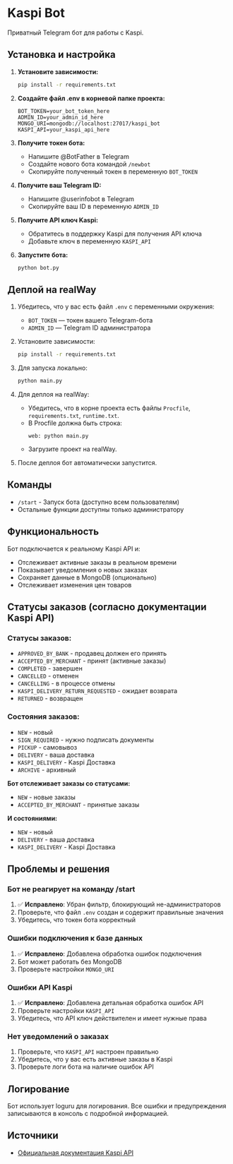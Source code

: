 # Kaspi Bot

Приватный Telegram бот для работы с Kaspi.

## Установка и настройка

1. **Установите зависимости:**
   ```bash
   pip install -r requirements.txt
   ```

2. **Создайте файл .env в корневой папке проекта:**
   ```
   BOT_TOKEN=your_bot_token_here
   ADMIN_ID=your_admin_id_here
   MONGO_URI=mongodb://localhost:27017/kaspi_bot
   KASPI_API=your_kaspi_api_here
   ```

3. **Получите токен бота:**
   - Напишите @BotFather в Telegram
   - Создайте нового бота командой `/newbot`
   - Скопируйте полученный токен в переменную `BOT_TOKEN`

4. **Получите ваш Telegram ID:**
   - Напишите @userinfobot в Telegram
   - Скопируйте ваш ID в переменную `ADMIN_ID`

5. **Получите API ключ Kaspi:**
   - Обратитесь в поддержку Kaspi для получения API ключа
   - Добавьте ключ в переменную `KASPI_API`

6. **Запустите бота:**
   ```bash
   python bot.py
   ```

## Деплой на realWay

1. Убедитесь, что у вас есть файл `.env` с переменными окружения:
   - `BOT_TOKEN` — токен вашего Telegram-бота
   - `ADMIN_ID` — Telegram ID администратора

2. Установите зависимости:
   ```bash
   pip install -r requirements.txt
   ```

3. Для запуска локально:
   ```bash
   python main.py
   ```

4. Для деплоя на realWay:
   - Убедитесь, что в корне проекта есть файлы `Procfile`, `requirements.txt`, `runtime.txt`.
   - В Procfile должна быть строка:
     ```
     web: python main.py
     ```
   - Загрузите проект на realWay.

5. После деплоя бот автоматически запустится.

## Команды

- `/start` - Запуск бота (доступно всем пользователям)
- Остальные функции доступны только администратору

## Функциональность

Бот подключается к реальному Kaspi API и:
- Отслеживает активные заказы в реальном времени
- Показывает уведомления о новых заказах
- Сохраняет данные в MongoDB (опционально)
- Отслеживает изменения цен товаров

## Статусы заказов (согласно документации Kaspi API)

### Статусы заказов:
- `APPROVED_BY_BANK` - продавец должен его принять
- `ACCEPTED_BY_MERCHANT` - принят (активные заказы)
- `COMPLETED` - завершен
- `CANCELLED` - отменен
- `CANCELLING` - в процессе отмены
- `KASPI_DELIVERY_RETURN_REQUESTED` - ожидает возврата
- `RETURNED` - возвращен

### Состояния заказов:
- `NEW` - новый
- `SIGN_REQUIRED` - нужно подписать документы
- `PICKUP` - самовывоз
- `DELIVERY` - ваша доставка
- `KASPI_DELIVERY` - Kaspi Доставка
- `ARCHIVE` - архивный

**Бот отслеживает заказы со статусами:**
- `NEW` - новые заказы
- `ACCEPTED_BY_MERCHANT` - принятые заказы

**И состояниями:**
- `NEW` - новый
- `DELIVERY` - ваша доставка  
- `KASPI_DELIVERY` - Kaspi Доставка

## Проблемы и решения

### Бот не реагирует на команду /start
1. ✅ **Исправлено**: Убран фильтр, блокирующий не-администраторов
2. Проверьте, что файл `.env` создан и содержит правильные значения
3. Убедитесь, что токен бота корректный

### Ошибки подключения к базе данных
1. ✅ **Исправлено**: Добавлена обработка ошибок подключения
2. Бот может работать без MongoDB
3. Проверьте настройки `MONGO_URI`

### Ошибки API Kaspi
1. ✅ **Исправлено**: Добавлена детальная обработка ошибок API
2. Проверьте настройки `KASPI_API`
3. Убедитесь, что API ключ действителен и имеет нужные права

### Нет уведомлений о заказах
1. Проверьте, что `KASPI_API` настроен правильно
2. Убедитесь, что у вас есть активные заказы в Kaspi
3. Проверьте логи бота на наличие ошибок API

## Логирование

Бот использует loguru для логирования. Все ошибки и предупреждения записываются в консоль с подробной информацией.

## Источники

- [Официальная документация Kaspi API](https://guide.kaspi.kz/partner/ru/shop/api/orders/q3201)
